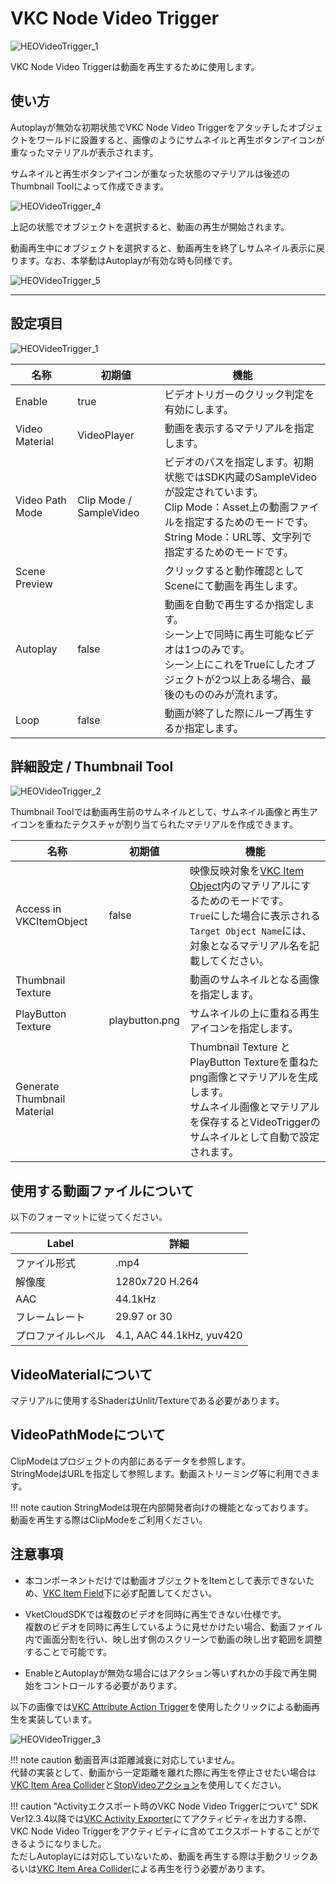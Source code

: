 # VKC Node Video Trigger

![HEOVideoTrigger_1](img/HEOVideoTrigger_1.jpg)

VKC Node Video Triggerは動画を再生するために使用します。

## 使い方

Autoplayが無効な初期状態でVKC Node Video Triggerをアタッチしたオブジェクトをワールドに設置すると、画像のようにサムネイルと再生ボタンアイコンが重なったマテリアルが表示されます。

サムネイルと再生ボタンアイコンが重なった状態のマテリアルは後述のThumbnail Toolによって作成できます。

![HEOVideoTrigger_4](img/HEOVideoTrigger_4.jpg)

上記の状態でオブジェクトを選択すると、動画の再生が開始されます。

動画再生中にオブジェクトを選択すると、動画再生を終了しサムネイル表示に戻ります。なお、本挙動はAutoplayが有効な時も同様です。

![HEOVideoTrigger_5](img/HEOVideoTrigger_5.jpg)

---

## 設定項目

![HEOVideoTrigger_1](img/HEOVideoTrigger_1.jpg)

| 名称 | 初期値 | 機能 |
| ---- | ---- | ---- |
| Enable | true | ビデオトリガーのクリック判定を有効にします。 |
| Video Material | VideoPlayer | 動画を表示するマテリアルを指定します。 |
| Video Path Mode | Clip Mode / SampleVideo | ビデオのパスを指定します。初期状態ではSDK内蔵のSampleVideoが設定されています。<br> Clip Mode：Asset上の動画ファイルを指定するためのモードです。<br> String Mode：URL等、文字列で指定するためのモードです。 |
| Scene Preview | | クリックすると動作確認としてSceneにて動画を再生します。 |
| Autoplay | false | 動画を自動で再生するか指定します。<br>シーン上で同時に再生可能なビデオは1つのみです。<br> シーン上にこれをTrueにしたオブジェクトが2つ以上ある場合、最後のもののみが流れます。 |
| Loop | false | 動画が終了した際にループ再生するか指定します。|

## 詳細設定 / Thumbnail Tool

![HEOVideoTrigger_2](img/HEOVideoTrigger_2.jpg)

Thumbnail Toolでは動画再生前のサムネイルとして、サムネイル画像と再生アイコンを重ねたテクスチャが割り当てられたマテリアルを作成できます。

| 名称 | 初期値 | 機能 |
| ---- | ---- | ---- |
| Access in VKCItemObject | false | 映像反映対象を[VKC Item Object](VKCItemObject.md)内のマテリアルにするためのモードです。<br> `True`にした場合に表示される`Target Object Name`には、対象となるマテリアル名を記載してください。 |
| Thumbnail Texture | | 動画のサムネイルとなる画像を指定します。 |
| PlayButton Texture | playbutton.png | サムネイルの上に重ねる再生アイコンを指定します。 |
| Generate Thumbnail Material | | Thumbnail Texture と PlayButton Textureを重ねたpng画像とマテリアルを生成します。<br>サムネイル画像とマテリアルを保存するとVideoTriggerのサムネイルとして自動で設定されます。 |

## 使用する動画ファイルについて

以下のフォーマットに従ってください。

| Label | 詳細 |
| ---- | ---- |
| ファイル形式 | .mp4 |
| 解像度 | 1280x720 H.264 |
| AAC | 44.1kHz |
| フレームレート | 29.97 or 30 |
| プロファイルレベル | 4.1, AAC 44.1kHz, yuv420 |

## VideoMaterialについて

マテリアルに使用するShaderはUnlit/Textureである必要があります。

## VideoPathModeについて

ClipModeはプロジェクトの内部にあるデータを参照します。<br>
StringModeはURLを指定して参照します。動画ストリーミング等に利用できます。

!!! note caution
    StringModeは現在内部開発者向けの機能となっております。<br>
    動画を再生する際はClipModeをご利用ください。

## 注意事項

- 本コンポーネントだけでは動画オブジェクトをItemとして表示できないため、[VKC Item Field](VKCItemField.md)下に必ず配置してください。

- VketCloudSDKでは複数のビデオを同時に再生できない仕様です。<br>複数のビデオを同時に再生しているように見せかけたい場合、動画ファイル内で画面分割を行い、映し出す側のスクリーンで動画の映し出す範囲を調整することで可能です。

- EnableとAutoplayが無効な場合にはアクション等いずれかの手段で再生開始をコントロールする必要があります。<br>

以下の画像では[VKC Attribute Action Trigger](VKCAttributeActionTrigger.md)を使用したクリックによる動画再生を実装しています。

![HEOVideoTrigger_3](img/HEOVideoTrigger_3.jpg)

!!! note caution
    動画音声は距離減衰に対応していません。<br>
    代替の実装として、動画から一定距離を離れた際に再生を停止させたい場合は[VKC Item Area Collider](../VKCComponents/VKCItemAreaCollider.md)と[StopVideoアクション](../Actions/System/StopVideo.md)を使用してください。

!!! caution "Activityエクスポート時のVKC Node Video Triggerについて"
    SDK Ver12.3.4以降では[VKC Activity Exporter](../SDKTools/VKCActivityExporter.md)にてアクティビティを出力する際、VKC Node Video Triggerをアクティビティに含めてエクスポートすることができるようになりました。<br>
    ただしAutoplayには対応していないため、動画を再生する際は手動クリックあるいは[VKC Item Area Collider](../VKCComponents/VKCItemAreaCollider.md)による再生を行う必要があります。
